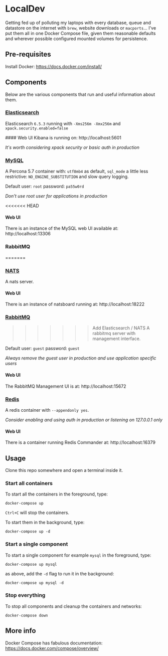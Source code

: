 # LocalDev

Getting fed up of polluting my laptops with every database, queue and datastore
on the internet with `brew`, website downloads or `macports`... I've put them
all in one Docker Compose file, given them reasonable defaults and wherever
possible configured mounted volumes for persistence.

## Pre-requisites
Install Docker: https://docs.docker.com/install/

## Components
Below are the various components that run and useful information about them.

### [Elasticsearch](https://www.elastic.co/guide/en/elasticsearch/reference/current/getting-started.html)
Elasticsearch `6.5.3` running with `-Xms256m -Xmx256m` and `xpack.security.enabled=false` 

#### Web UI
Kibana is running on: http://localhost:5601

_It's worth considering xpack security or basic auth in production_

### [MySQL](https://www.percona.com/doc/percona-server/LATEST/index.html)
A Percona 5.7 container with: `utf8mb4` as default, `sql_mode` a little less
restrictive: `NO_ENGINE_SUBSTITUTION` and slow query logging.

Default user: `root` password: `pa55w0rd`

_Don't use root user for applications in production_

<<<<<<< HEAD
#### Web UI
There is an instance of the MySQL web UI available at: http://localhost:13306

### RabbitMQ
=======
### [NATS](https://nats.io/documentation/)
A nats server.

#### Web UI
There is an instance of natsboard running at: http://localhost:18222

### [RabbitMQ](https://www.rabbitmq.com/documentation.html)
>>>>>>> Add Elasticsearch / NATS
A rabbitmq server with management interface.

Default user: `guest` password: `guest`

_Always remove the guest user in production and use application specific users_

#### Web UI
The RabbitMQ Management UI is at: http://localhost:15672

### [Redis](https://redis.io/documentation)
A redis container with `--appendonly yes`.

_Consider enabling and using auth in production or listening on 127.0.0.1 only_

#### Web UI
There is a container running Redis Commander at: http://localhost:16379

## Usage
Clone this repo somewhere and open a terminal inside it.

### Start all containers
To start all the containers in the foreground, type:
```
docker-compose up
```
`Ctrl+C` will stop the containers.

To start them in the background, type:
```
docker-compose up -d
```

### Start a single component
To start a single component for example `mysql` in the foreground, type:
```
docker-compose up mysql
```

as above, add the `-d` flag to run it in the background:
```
docker-compose up mysql -d
```

### Stop everything
To stop all components and cleanup the containers and networks: 
```
docker-compose down
```

## More info
Docker Compose has fabulous documentation:
https://docs.docker.com/compose/overview/
